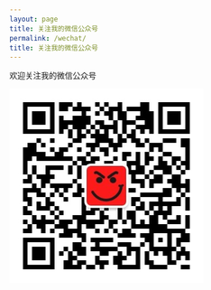 ```yaml
---
layout: page
title: 关注我的微信公众号
permalink: /wechat/
title: 关注我的微信公众号
---
```


欢迎关注我的微信公众号

![](/images/wechat.jpg)
